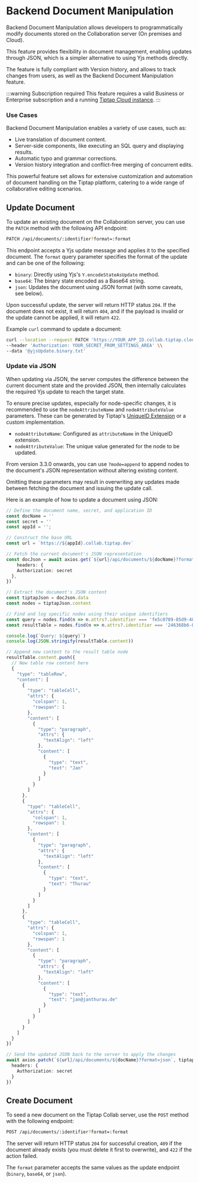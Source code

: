 # Backend Document Manipulation

Backend Document Manipulation allows developers to programmatically modify documents stored on the Collaboration server (On premises and Cloud).

This feature provides flexibility in document management, enabling updates through JSON, which is a simpler alternative to using Yjs methods directly. 

The feature is fully compliant with Version history, and allows to track changes from users, as well as the Backend Document Manipulation feature.

:::warning Subscription required
This feature requires a valid Business or Enterprise subscription and a running [Tiptap Cloud instance](https://collab.tiptap.dev/).
:::

### Use Cases

Backend Document Manipulation enables a variety of use cases, such as:

- Live translation of document content.
- Server-side components, like executing an SQL query and displaying results.
- Automatic typo and grammar corrections.
- Version history integration and conflict-free merging of concurrent edits.

This powerful feature set allows for extensive customization and automation of document handling on the Tiptap platform, catering to a wide range of collaborative editing scenarios.

## Update Document

To update an existing document on the Collaboration server, you can use the `PATCH` method with the following API endpoint:

```bash
PATCH /api/documents/:identifier?format=:format
```

This endpoint accepts a Yjs update message and applies it to the specified document. The `format` query parameter specifies the format of the update and can be one of the following:

- `binary`: Directly using Yjs's `Y.encodeStateAsUpdate` method.
- `base64`: The binary state encoded as a Base64 string.
- `json`: Updates the document using JSON format (with some caveats, see below).

Upon successful update, the server will return HTTP status `204`. If the document does not exist, it will return `404`, and if the payload is invalid or the update cannot be applied, it will return `422`.

Example `curl` command to update a document:

```bash
curl --location --request PATCH 'https://YOUR_APP_ID.collab.tiptap.cloud/api/documents/DOCUMENT_NAME' \\
--header 'Authorization: YOUR_SECRET_FROM_SETTINGS_AREA' \\
--data '@yjsUpdate.binary.txt'
```

### Update via JSON

When updating via JSON, the server computes the difference between the current document state and the provided JSON, then internally calculates the required Yjs update to reach the target state.

To ensure precise updates, especially for node-specific changes, it is recommended to use the `nodeAttributeName` and `nodeAttributeValue` parameters. These can be generated by Tiptap's [UniqueID Extension](https://sseworld.github.io/blog-editor/docs/editor/api/extensions/unique-id) or a custom implementation.

- `nodeAttributeName`: Configured as `attributeName` in the UniqueID extension.
- `nodeAttributeValue`: The unique value generated for the node to be updated.

From version 3.3.0 onwards, you can use `?mode=append` to append nodes to the document's JSON representation without altering existing content.

Omitting these parameters may result in overwriting any updates made between fetching the document and issuing the update call.

Here is an example of how to update a document using JSON:

```typescript
// Define the document name, secret, and application ID
const docName = ''
const secret = ''
const appId = '';

// Construct the base URL
const url = `https://${appId}.collab.tiptap.dev`

// Fetch the current document's JSON representation
const docJson = await axios.get(`${url}/api/documents/${docName}?format=json`, {
    headers: {
    Authorization: secret
  },
})

// Extract the document's JSON content
const tiptapJson = docJson.data
const nodes = tiptapJson.content

// Find and log specific nodes using their unique identifiers
const query = nodes.find(n => n.attrs?.identifier === 'fe5c0789-85d9-4877-a2c3-bccf5d874866').content[0].text
const resultTable = nodes.find(n => n.attrs?.identifier === '246368b6-0746-4ca1-a16f-8d964aff4041')

console.log(`Query: ${query}`)
console.log(JSON.stringify(resultTable.content))

// Append new content to the result table node
resultTable.content.push({
  // New table row content here
  {
    "type": "tableRow",
    "content": [
      {
        "type": "tableCell",
        "attrs": {
          "colspan": 1,
          "rowspan": 1
        },
        "content": [
          {
            "type": "paragraph",
            "attrs": {
              "textAlign": "left"
            },
            "content": [
              {
                "type": "text",
                "text": "Jan"
              }
            ]
          }
        ]
      },
      {
        "type": "tableCell",
        "attrs": {
          "colspan": 1,
          "rowspan": 1
        },
        "content": [
          {
            "type": "paragraph",
            "attrs": {
              "textAlign": "left"
            },
            "content": [
              {
                "type": "text",
                "text": "Thurau"
              }
            ]
          }
        ]
      },
      {
        "type": "tableCell",
        "attrs": {
          "colspan": 1,
          "rowspan": 1
        },
        "content": [
          {
            "type": "paragraph",
            "attrs": {
              "textAlign": "left"
            },
            "content": [
              {
                "type": "text",
                "text": "jan@janthurau.de"
              }
            ]
          }
        ]
      }
    ]
  }
})

// Send the updated JSON back to the server to apply the changes
await axios.patch(`${url}/api/documents/${docName}?format=json`, tiptapJson, {
  headers: {
    Authorization: secret
  }
})
```

## Create Document

To seed a new document on the Tiptap Collab server, use the `POST` method with the following endpoint:

```bash
POST /api/documents/:identifier?format=:format
```

The server will return HTTP status `204` for successful creation, `409` if the document already exists (you must delete it first to overwrite), and `422` if the action failed.

The `format` parameter accepts the same values as the update endpoint (`binary`, `base64`, or `json`).
